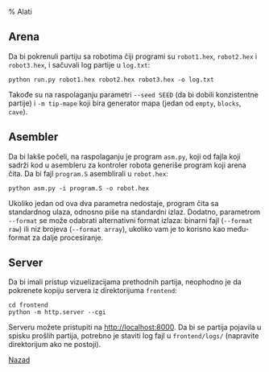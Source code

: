 % Alati

## Arena

Da bi pokrenuli partiju sa robotima čiji programi su `robot1.hex`,
`robot2.hex` i `robot3.hex`, i sačuvali log partije u `log.txt`:

~~~ {.bash}
python run.py robot1.hex robot2.hex robot3.hex -o log.txt
~~~

Takođe su na raspolaganju parametri `--seed SEED` (da bi dobili
konzistentne partije) i `-m tip-mape` koji bira generator mapa (jedan
od `empty`, `blocks`, `cave`).

## Asembler

Da bi lakše počeli, na raspolaganju je program `asm.py`, koji od fajla
koji sadrži kod u asembleru za kontroler robota generiše program koji
arena čita. Da bi fajl `program.S` asemblirali u `robot.hex`:

~~~ {.bash}
python asm.py -i program.S -o robot.hex
~~~

Ukoliko jedan od ova dva parametra nedostaje, program čita sa
standardnog ulaza, odnosno piše na standardni izlaz. Dodatno,
parametrom `--format` se može odabrati alternativni format izlaza:
binarni fajl (`--format raw`) ili niz brojeva (`--format array`),
ukoliko vam je to korisno kao među-format za dalje procesiranje.

## Server

Da bi imali pristup vizuelizacijama prethodnih partija, neophodno je
da pokrenete kopiju servera iz direktorijuma `frontend`:

~~~ {.bash}
cd frontend
python -m http.server --cgi
~~~

Serveru možete pristupiti na <http://localhost:8000>. Da bi se partija
pojavila u spisku prošlih partija, potrebno je staviti log fajl u
`frontend/logs/` (napravite direktorijum ako ne postoji).

[Nazad](../index.html)
